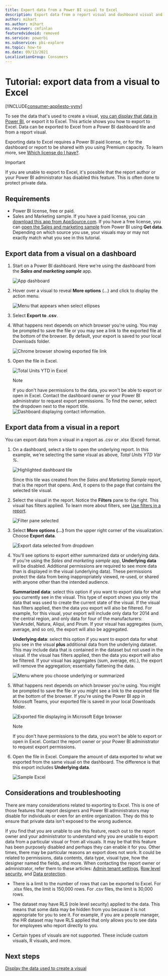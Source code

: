 ```yaml
---
title: Export data from a Power BI visual to Excel
description: Export data from a report visual and dashboard visual and view it in Excel.
author: mihart
ms.author: mihart
ms.reviewer: cmfinlan
featuredvideoid: removed
ms.service: powerbi
ms.subservice: pbi-explore
ms.topic: how-to
ms.date: 09/13/2021
LocalizationGroup: Consumers
---
```

# Tutorial: export data from a visual to Excel

[!INCLUDE[consumer-appliesto-yyny](../includes/consumer-appliesto-yyny.md)]


To see the data that's used to create a visual, [you can display that data in Power BI](end-user-show-data.md), or export it to Excel. This article shows you how to export to Excel. Data can be exported to Excel from a Power BI dashboard tile and from a report visual. 

Exporting data to Excel requires a Power BI paid license, or for the dashboard or report to be shared with you using Premium capacity. To learn more, see [Which license do I have?](end-user-license.md). 

> [!IMPORTANT]
> If you are unable to export to Excel, it's possible that the report author or your Power BI administrator has disabled this feature. This is often done to protect private data.

## Requirements
- Power BI license, free or paid.
- Sales and Marketing sample. If you have a paid license, you can [download this app from AppSource.com](https://appsource.microsoft.com/product/power-bi/microsoft-retail-analysis-sample.salesandmarketingsample). If you have a free license, you can [open the Sales and marketing sample](../create-reports/sample-sales-and-marketing.md) from Power BI using **Get data**. Depending on which source you use, your visuals may or may not exactly match what you see in this tutorial. 

## Export data from a visual on a dashboard

1. Start on a Power BI dashboard. Here we're using the dashboard from the ***Sales and marketing sample*** app. 

    ![App dashboard](media/end-user-export/power-bi-dashboard.png)

2. Hover over a visual to reveal **More options** (...) and click to display the action menu.

    ![Menu that appears when select ellipses](media/end-user-export/power-bi-option-menu.png)

3. Select  **Export to .csv**.

4. What happens next depends on which browser you're using. You may be prompted to save the file or you may see a link to the exported file at the bottom of the browser. By default, your export is saved to your local Downloads folder. 

    ![Chrome browser showing exported file link](media/end-user-export/power-bi-dashboards-export.png)

5. Open the file in Excel. 

    ![Total Units YTD in Excel](media/end-user-export/power-bi-excel.png)


    > [!NOTE]
    > If you don't have permissions to the data, you won't be able to export or open in Excel. Contact the dashboard owner or your Power BI administrator to request export permissions. To find the owner, select the dropdown next to the report title. 
    > ![Dashboard displaying contact information.](media/end-user-export/power-bi-contact.png)

## Export data from a visual in a report
You can export data from a visual in a report as .csv or .xlsx (Excel) format. 

1. On a dashboard, select a tile to open the underlying report.  In this example, we're selecting the same visual as above, *Total Units YTD Var %*. 

    ![Highlighted dashboard tile](media/end-user-export/power-bi-export-tile.png)

    Since this tile was created from the *Sales and Marketing Sample* report, that is the report that opens. And, it opens to the page that contains the selected tile visual. 

2. Select the visual in the report. Notice the **Filters** pane to the right. This visual has filters applied. To learn more about filters, see [Use filters in a report](end-user-report-filter.md).

    ![Filter pane selected](media/end-user-export/power-bi-export-filter-pane.png)


3. Select **More options (...)** from the upper right corner of the visualization. Choose **Export data**.

    ![Export data selected from dropdown](media/end-user-export/power-bi-export-reports.png)

4. You'll see options to export either summarized data or underlying data. If you're using the *Sales and marketing sample* app, **Underlying data** will be disabled. Additional permissions are required to see more data than is displayed in the visual (underlying data). These permissions protect the data from being inappropriately viewed, re-used, or shared with anyone other than the intended audience.

    **Summarized data**: select this option if you want to export data for what you currently see in the visual.  This type of export shows you only the data that was used to create the current state of the visual. If the visual has filters applied, then the data you export will also be filtered. For example, for this visual, your export will include only data for 2014 and the central region, and only data for four of the manufacturers: VanArsdel, Natura, Aliqui, and Pirum. If your visual has aggregates (sum, average, and so on), the export will also be aggregated. 
  

    **Underlying data**: select this option if you want to export data for what you see in the visual **plus** additional data from the underlying dataset.  This may include data that is contained in the dataset but not used in the visual. If the visual has filters applied, then the data you export will also be filtered.  If your visual has aggregates (sum, average, etc.), the export will remove the aggregation; essentially flattening the data. 

    ![Menu where you choose underlying or summarized](media/end-user-export/power-bi-export-underlying.png)

5. What happens next depends on which browser you're using. You might be prompted to save the file or you might see a link to the exported file at the bottom of the browser. If you're using the Power BI app in Microsoft Teams, your exported file is saved in your local Downloads folder. 

    ![Exported file displaying in Microsoft Edge browser](media/end-user-export/power-bi-export-edge-screen.png)

    > [!NOTE]
    > If you don't have permissions to the data, you won't be able to export or open in Excel. Contact the report owner or your Power BI administrator to request export permissions. 


6. Open the file in Excel. Compare the amount of data exported to what we exported from the same visual on the dashboard. The difference is that this export includes **Underlying data**. 

    ![Sample Excel](media/end-user-export/power-bi-underlying.png)

## Considerations and troubleshooting
There are many considerations related to exporting to Excel. This is one of those features that report designers and Power BI administrators may disable for individuals or even for an entire organization. They do this to ensure that private data isn't exposed to the wrong audience. 

If you find that you are unable to use this feature, reach out to the report owner and your administrator to understand why you are unable to export data from a particular visual or from all visuals. It may be that this feature has been purposely disabled and perhaps they can  enable it for you.  Other times, there may be particular reasons an export does not work.  It could be related to permissions, data contents, data type, visual type, how the designer named the fields, and more. When contacting the report owner or administrator, refer them to these articles: 
[Admin tenant settings](../guidance/admin-tenant-settings.md), [Row level security](../admin/service-admin-rls.md), and [Data protection](../admin/service-security-data-protection-overview.md).

- There is a limit to the number of rows that can be exported to Excel.  For .xlsx files, the limit is 150,000 rows.  For .csv files, the limit is 30,000 rows. 

- The dataset may have RLS (role level security) applied to the data. This means that some data may be hidden from you because it is not appropriate for you to see it.  For example, if you are a people manager, the HR dataset may have RLS applied that only allows you to see data for employees who report directly to you. 

- Certain types of visuals are not supported. These include custom visuals, R visuals, and more. 

## Next steps

[Display the data used to create a visual](end-user-show-data.md)